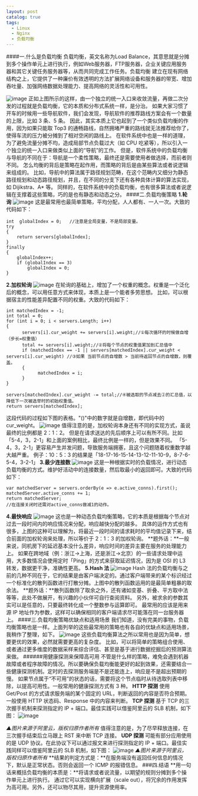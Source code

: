 ```yaml
---
layout: post
catalog: true
tags:
  - Linux
  - Nginx
  - 负载均衡
---
```

####一.什么是负载均衡
负载均衡，英文名称为Load Balance，其意思就是分摊到多个操作单元上进行执行，例如Web服务器，FTP服务器，企业关键应用服务器和其它关键任务服务器等，从而共同完成工作任务。负载均衡 建立在现有网络结构之上，它提供了一种廉价有效透明的方法扩展网络设备和服务器的带宽、增加吞吐量、加强网络数据处理能力、提高网络的灵活性和可用性。

![image](http://upload-images.jianshu.io/upload_images/6943526-c4835e06f525f8ff?imageMogr2/auto-orient/strip%7CimageView2/2/w/1240)
正如上图所示的这样，由一个独立的统一入口来收敛流量，再做二次分发的过程就是负载均衡，它的本质和分布式系统一样，是分治。 
如果大家习惯了开车的时候用一些导航软件，我们会发现，导航软件的推荐路线方案会有一个数量的上限，比如 3 条、5 条。
因此，其实本质上它也起到了一个类似负载均衡的作用，因为如果只能取 Top3 的通畅路线，自然拥堵严重的路线就无法推荐给你了，使得车流的压力被分摊到了相对空闲的路线上。
在软件系统中也是一样的道理，为了避免流量分摊不均，造成局部节点负载过大（如 CPU 吃紧等），所以引入一个独立的统一入口来做类似上面的“导航”的工作。
但是，软件系统中的负载均衡与导航的不同在于：导航是一个柔性策略，最终还是需要使用者做选择，而前者则不同。
怎么均衡的背后是策略在起作用，而策略的背后是由某些算法或者说逻辑来组成的。
比如，导航中的算法属于路径规划范畴，在这个范畴内又细分为静态路径规划和动态路径规划，并且，在不同的分支下还有各种具体计算的算法实现，如 Dijikstra、A* 等。
同样的，在软件系统中的负载均衡，也有很多算法或者说逻辑在支撑着这些策略，巧的是也有静态和动态之分。
####二.负载均衡策略
**1.轮询**
![image](http://upload-images.jianshu.io/upload_images/6943526-64dcf9fbc4b52bf9?imageMogr2/auto-orient/strip%7CimageView2/2/w/1240)
这是最常用也最简单策略，平均分配，人人都有、一人一次。大致的代码如下：
```
int  globalIndex = 0;   //注意是全局变量，不是局部变量。
try
{
    return servers[globalIndex];
}
finally
{
    globalIndex++;
    if (globalIndex == 3)
        globalIndex = 0;
}
```
**2.加权轮询**
![image](http://upload-images.jianshu.io/upload_images/6943526-1c5fab0644309420?imageMogr2/auto-orient/strip%7CimageView2/2/w/1240)
在轮询的基础上，增加了一个权重的概念。权重是一个泛化后的概念，可以用任意方式来体现，本质上是一个能者多劳思想。
比如，可以根据宿主的性能差异配置不同的权重。大致的代码如下：
```
int matchedIndex = -1;
int total = 0;
for (int i = 0; i < servers.Length; i++)
{
      servers[i].cur_weight += servers[i].weight;//①每次循环的时候做自增（步长=权重值）
      total += servers[i].weight;//②将每个节点的权重值累加到汇总值中
      if (matchedIndex == -1 || servers[matchedIndex].cur_weight < servers[i].cur_weight) //③如果 当前节点的自增数 > 当前待返回节点的自增数，则覆盖。
      {
            matchedIndex = i;
      }
}

servers[matchedIndex].cur_weight -= total;//④被选取的节点减去②的汇总值，以降低下一次被选举时的初始权重值。
return servers[matchedIndex];
```
这段代码的过程如下图的表格。"()"中的数字就是自增数，即代码中的 cur_weight。
![image](http://upload-images.jianshu.io/upload_images/6943526-5f13e50e08db4f3a?imageMogr2/auto-orient/strip%7CimageView2/2/w/1240)
值得注意的是，加权轮询本身还有不同的实现方式，虽说最终的比例都是 2：1：2。
但是在请求送达的先后顺序上可以有所不同。比如「5-4，3，2-1」和上面的案例相比，最终比例是一样的，但是效果不同。
「5-4，3，2-1」更容易产生并发问题，导致服务端拥塞，且这个问题随着权重数字越大越严重。
例子：10：5：3 的结果是「18-17-16-15-14-13-12-11-10-9，8-7-6-5-4，3-2-1」
**3.最少连接数**
![image](http://upload-images.jianshu.io/upload_images/6943526-6421da7f3df64b56?imageMogr2/auto-orient/strip%7CimageView2/2/w/1240)
这是一种根据实时的负载情况，进行动态负载均衡的方式。维护好活动中的连接数量，然后取最小的返回即可。大致的代码如下：
```
var matchedServer = servers.orderBy(e => e.active_conns).first();
matchedServer.active_conns += 1;
return matchedServer;
//在连接关闭时还需对active_conns做减1的动作。
```
**4.最快响应**
![image](http://upload-images.jianshu.io/upload_images/6943526-c322e52371f0263d?imageMogr2/auto-orient/strip%7CimageView2/2/w/1240)
这也是一种动态负载均衡策略，它的本质是根据每个节点对过去一段时间内的响应情况来分配，响应越快分配的越多。
具体的运作方式也有很多，上图的这种可以理解为，将最近一段时间的请求耗时的平均值记录下来，结合前面的加权轮询来处理，所以等价于 2：1：3 的加权轮询。 
**题外话：**一般来说，同机房下的延迟基本没什么差异，响应时间的差异主要在服务的处理能力上。
如果在跨地域（例：浙江->上海，还是浙江->北京）的一些请求处理中运用，大多数情况会使用定时「Ping」的方式来获取延迟情况，因为是 OSI 的 L3 转发，数据更干净，准确性更高。 
**5.Hash 法**
![image](http://upload-images.jianshu.io/upload_images/6943526-50735a3b53eaa771?imageMogr2/auto-orient/strip%7CimageView2/2/w/1240)
Hash 法的负载均衡与之前的几种不同在于，它的结果是由客户端决定的。通过客户端带来的某个标识经过一个标准化的散列函数进行打散分摊。上图中的散列函数运用的是最简单粗暴的取余法。
**题外话：**散列函数除了取余之外，还有诸如变基、折叠、平方取中法等等，此处不做展开，有兴趣的小伙伴可自行查阅资料。
另外，被求余的参数其实可以是任意的，只要最终转化成一个整数参与运算即可。
最常用的应该是用来源 IP 地址作为参数，这样可以确保相同的客户端请求尽可能落在同一台服务器上。
####三.负载均衡策略优缺点和适用场景
我们知道，没有完美的事物，负载均衡策略也是一样。上面列举的这些最常用的策略也有各自的优缺点和适用场景，我稍作了整理，如下。
![image](http://upload-images.jianshu.io/upload_images/6943526-a8c4ce1b9239c258?imageMogr2/auto-orient/strip%7CimageView2/2/w/1240)
这些负载均衡算法之所以常用也是因为简单，想要更优的效果，必然就需要更高的复杂度。
比如，可以将简单的策略组合使用、或者通过更多维度的数据采样来综合评估、甚至是基于进行数据挖掘后的预测算法来做。 
######用健康探测来保障高可用
不管是什么样的策略，难免会遇到机器故障或者程序故障的情况。所以要确保负载均衡能更好的起到效果，还需要结合一些健康探测机制。定时的去探测服务端是不是还能连上，响应是不是超出预期的慢。
如果节点属于“不可用”的状态的话，需要将这个节点临时从待选取列表中移除，以提高可用性。一般常用的健康探测方式有 3 种。 
**HTTP 探测**
使用 Get/Post 的方式请求服务端的某个固定的 URL，判断返回的内容是否符合预期。一般使用 HTTP 状态码、Response 中的内容来判断。 
**TCP 探测**
基于 TCP 的三次握手机制来探测指定的 IP + 端口。最佳实践可以借鉴阿里云的 SLB 机制，如下图：
![image](http://upload-images.jianshu.io/upload_images/6943526-12ee047fae9a66d0?imageMogr2/auto-orient/strip%7CimageView2/2/w/1240)

*▲图片来源于阿里云，版权归原作者所有*
值得注意的是，为了尽早释放连接，在三次握手结束后立马跟上 RST 来中断 TCP 连接。
**UDP 探测**
可能有部分应用使用的是 UDP 协议。在此协议下可以通过报文来进行探测指定的 IP + 端口。最佳实践同样可以借鉴阿里云的 SLB 机制，如下图：
![image](http://upload-images.jianshu.io/upload_images/6943526-4cf721065c13c4ca?imageMogr2/auto-orient/strip%7CimageView2/2/w/1240)
*▲图片来源于阿里云，版权归原作者所有*
**结果的判定方式是：**在服务端没有返回任何信息的情况下，默认是正常状态。否则会返回一个 ICMP 的报错信息。
###四.结语
**用一句话来概括负载均衡的本质是：**将请求或者说流量，以期望的规则分摊到多个操作单元上进行执行。
通过它可以实现横向扩展（scale out），将冗余的作用发挥为高可用。另外，还可以物尽其用，提升资源使用率。

